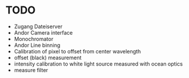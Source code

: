 # TODO
- Zugang Dateiserver
- Andor Camera interface
- Monochromator
- Andor Line binning
- Calibration of pixel to offset from center wavelength
- offset (black) measurement
- intensity calibration to white light source measured with ocean optics
- measure filter


